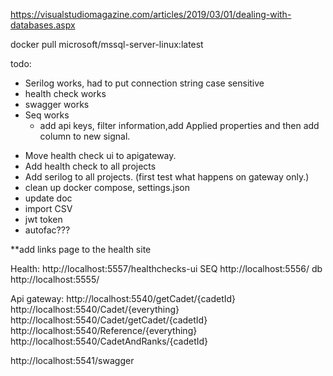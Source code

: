 https://visualstudiomagazine.com/articles/2019/03/01/dealing-with-databases.aspx

docker pull microsoft/mssql-server-linux:latest


todo:

* Serilog works, had to put connection string case sensitive
* health check works
* swagger works
* Seq works
	* add api keys, filter information,add Applied properties and then add column to new signal.


- Move health check ui to apigateway.
- Add health check to all projects
- Add serilog to all projects. (first test what happens on gateway only.)
- clean up docker compose, settings.json
- update doc
- import CSV
- jwt token
- autofac???

**add links page to the health site

Health:
http://localhost:5557/healthchecks-ui
SEQ
http://localhost:5556/
db
http://localhost:5555/

Api gateway:
http://localhost:5540/getCadet/{cadetId}
http://localhost:5540/Cadet/{everything}
http://localhost:5540/Cadet/getCadet/{cadetId}
http://localhost:5540/Reference/{everything}
http://localhost:5540/CadetAndRanks/{cadetId}

http://localhost:5541/swagger